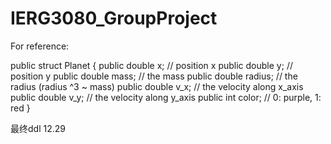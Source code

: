 # IERG3080_GroupProject



For reference:



public struct Planet
{
    public double x;      // position x
    public double y;      // position y
    public double mass;   // the mass
    public double radius; // the radius (radius ^3 ~ mass)
    public double v_x;    // the velocity along x_axis
    public double v_y;    // the velocity along y_axis
    public int color;     // 0: purple, 1: red
}




最终ddl 12.29
